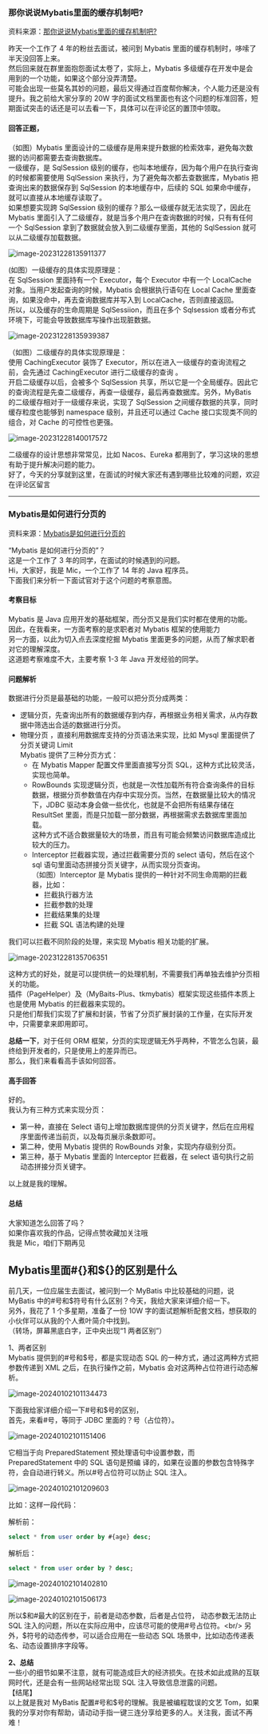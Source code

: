 ### 那你说说Mybatis里面的缓存机制吧?

资料来源：[那你说说Mybatis里面的缓存机制吧?](https://www.toutiao.com/video/7087139756894585357/?from_scene=all)

昨天一个工作了 4 年的粉丝去面试，被问到 Mybatis 里面的缓存机制时，哆嗦了半天没回答上来。<br/>
然后回来就在群里面抱怨面试太卷了，实际上，Mybatis 多级缓存在开发中是会用到的一个功能，如果这个部分没弄清楚。<br/>
可能会出现一些莫名其妙的问题，最后又得通过百度帮你解决，个人能力还是没有提升。我之前给大家分享的 20W 字的面试文档里面也有这个问题的标准回答，短期面试突击的话还是可以去看一下，具体可以在评论区的置顶中领取。<br/>

#### 回答正题，
（如图）Mybatis 里面设计的二级缓存是用来提升数据的检索效率，避免每次数据的访问都需要去查询数据库。<br/>
一级缓存，是 SqlSession 级别的缓存，也叫本地缓存，因为每个用户在执行查询的时候都需要使用 SqlSession 来执行，为了避免每次都去查数据库，Mybatis 把查询出来的数据保存到 SqlSession 的本地缓存中，后续的 SQL 如果命中缓存，就可以直接从本地缓存读取了。  <br/>
如果想要实现跨 SqlSession 级别的缓存？那么一级缓存就无法实现了，因此在Mybatis 里面引入了二级缓存，就是当多个用户在查询数据的时候，只有有任何一个 SqlSession 拿到了数据就会放入到二级缓存里面，其他的 SqlSession 就可以从二级缓存加载数据。  <br/>

![image-20231228135911377](img/image-20231228135911377.png)

(如图）一级缓存的具体实现原理是：<br/>
在 SqlSession 里面持有一个 Executor，每个 Executor 中有一个 LocalCache 对象。当用户发起查询的时候，Mybatis 会根据执行语句在 Local Cache 里面查询，如果没命中，再去查询数据库并写入到 LocalCache，否则直接返回。<br/>
所以，以及缓存的生命周期是 SqlSessiion，而且在多个 Sqlsession 或者分布式环境下，可能会导致数据库写操作出现脏数据。  <br/>

![image-20231228135939387](img/image-20231228135939387.png)



（如图）二级缓存的具体实现原理是：<br/>
使用 CachingExecutor 装饰了 Executor，所以在进入一级缓存的查询流程之前，会先通过 CachingExecutor 进行二级缓存的查询 。<br/>
开启二级缓存以后，会被多个 SqlSession 共享，所以它是一个全局缓存。因此它的查询流程是先查二级缓存，再查一级缓存，最后再查数据库。另外，MyBatis 的二级缓存相对于一级缓存来说，实现了 SqlSession 之间缓存数据的共享，同时缓存粒度也能够到 namespace 级别，并且还可以通过 Cache 接口实现类不同的组合，对 Cache 的可控性也更强。  <br/>

![image-20231228140017572](img/image-20231228140017572.png)



二级缓存的设计思想非常常见，比如 Nacos、Eureka 都用到了，学习这块的思想有助于提升解决问题的能力。  <br/>
好了，今天的分享就到这里，在面试的时候大家还有遇到哪些比较难的问题，欢迎在评论区留言  <br/>

<hr/>


### Mybatis是如何进行分页的

资料来源：[Mybatis是如何进行分页的](https://www.toutiao.com/video/7137869607662158350/?from_scene=all)

“Mybatis 是如何进行分页的”？<br/>
这是一个工作了 3 年的同学，在面试的时候遇到的问题。<br/>
Hi，大家好，我是 Mic，一个工作了 14 年的 Java 程序员。<br/>
下面我们来分析一下面试官对于这个问题的考察意图。<br/>

#### 考察目标
Mybatis 是 Java 应用开发的基础框架，而分页又是我们实时都在使用的功能。<br/>
因此，在我看来，一方面考察的是求职者对 Mybatis 框架的使用能力<br/>
另一方面，以此为切入点去深度挖掘 Mybatis 里面更多的问题，从而了解求职者对它的理解深度。<br/>
这道题考察难度不大，主要考察 1-3 年 Java 开发经验的同学。<br/>

#### 问题解析

数据进行分页是最基础的功能，一般可以把分页分成两类：<br/>

- 逻辑分页，先查询出所有的数据缓存到内存，再根据业务相关需求，从内存数据中筛选出合适的数据进行分页。 <br/>
- 物理分页 ，直接利用数据库支持的分页语法来实现，比如 Mysql 里面提供了分页关键词 Limit<br/>
  Mybatis 提供了三种分页方式：<br/>
  -  在 Mybatis Mapper 配置文件里面直接写分页 SQL，这种方式比较灵活，实现也简单。<br/>
  - RowBounds 实现逻辑分页，也就是一次性加载所有符合查询条件的目标数据，根据分页参数值在内存中实现分页。当然，在数据量比较大的情况下，JDBC 驱动本身会做一些优化，也就是不会把所有结果存储在 ResultSet 里面，而是只加载一部分数据，再根据需求去数据库里面加载。<br/>
	这种方式不适合数据量较大的场景，而且有可能会频繁访问数据库造成比较大的压力。<br/>
  - Interceptor 拦截器实现，通过拦截需要分页的 select 语句，然后在这个 sql 语句里面动态拼接分页关键字，从而实现分页查询。<br/>
（如图）Interceptor 是 Mybatis 提供的一种针对不同生命周期的拦截器，比如：<br/>
    - 拦截执行器方法<br/>
    - 拦截参数的处理<br/>
    - 拦截结果集的处理<br/>
    - 拦截 SQL 语法构建的处理<br/>

我们可以拦截不同阶段的处理，来实现 Mybatis 相关功能的扩展。  <br/>

![image-20231228135706351](img/image-20231228135706351.png)

这种方式的好处，就是可以提供统一的处理机制，不需要我们再单独去维护分页相关的功能。<br/>
	插件（PageHelper）及（MyBaits-Plus、tkmybatis）框架实现这些插件本质上也是使用 Mybatis 的拦截器来实现的。<br/>
  只是他们帮我们实现了扩展和封装，节省了分页扩展封装的工作量，在实际开发中，只需要拿来即用即可。  <br/>

**总结一下**，对于任何 ORM 框架，分页的实现逻辑无外乎两种，不管怎么包装，最终给到开发者的，只是使用上的差异而已。<br/>
那么，我们来看看高手该如何回答。<br/>

#### 高手回答
好的。<br/>
我认为有三种方式来实现分页：<br/>

- 第一种，直接在 Select 语句上增加数据库提供的分页关键字，然后在应用程序里面传递当前页，以及每页展示条数即可。 <br/>
- 第二种，使用 Mybatis 提供的 RowBounds 对象，实现内存级别分页。<br/>
- 第三种，基于 Mybatis 里面的 Interceptor 拦截器，在 select 语句执行之前动态拼接分页关键字。<br/>

以上就是我的理解。<br/>

#### 总结

大家知道怎么回答了吗？<br/>
如果你喜欢我的作品，记得点赞收藏加关注哦<br/>
我是 Mic，咱们下期再见  <br/>

## Mybatis里面#{}和${}的区别是什么
前几天，一位应届生去面试，被问到一个 MyBatis 中比较基础的问题，说 MyBatis 中的#号和$符号有什么区别？今天，我给大家来详细介绍一下。<br/>
另外，我花了 1 个多星期，准备了一份 10W 字的面试题解析配套文档，想获取的小伙伴可以从我的个人煮叶简介中找到。<br/>
（转场，屏幕黑底白字，正中央出现“1 两者区别”）<br/>

1、两者区别<br/>
Mybatis 提供到的#号和$号，都是实现动态 SQL 的一种方式，通过这两种方式把参数传递到 XML 之后，在执行操作之前，Mybatis 会对这两种占位符进行动态解析。 <br/>

![image-20240102101134473](img/image-20240102101134473.png)

下面我给家详细介绍一下#号和$号的区别，<br/>
首先，来看#号，等同于 JDBC 里面的？号（占位符）。  <br/>

![image-20240102101151406](img/image-20240102101151406.png)

它相当于向 PreparedStatement 预处理语句中设置参数，而 PreparedStatement 中的 SQL 语句是预编
译的，如果在设置的参数包含特殊字符，会自动进行转义。所以#号占位符可以防止 SQL 注入。  

![image-20240102101209603](img/image-20240102101209603.png)

比如：这样一段代码：  <br/>

解析前：<br/>

```sql
select * from user order by #{age} desc;
```


解析后：<br/>

```sql
select * from user order by ? desc;  
```

![image-20240102101402810](img/image-20240102101402810.png)

![image-20240102101506173](img/image-20240102101506173.png)



所以$和#最大的区别在于，前者是动态参数，后者是占位符， 动态参数无法防止 SQL 注入的问题，所以在实际应用中，应该尽可能的使用#号占位符。<br/>
另外，$符号的动态传参，可以适合应用在一些动态 SQL 场景中，比如动态传递表名、动态设置排序字段等。  <br/>

**2、总结**<br/>
一些小的细节如果不注意，就有可能造成巨大的经济损失。在技术如此成熟的互联网时代，还是会有一些网站经常出现 SQL 注入导致信息泄露的问题。<br/>
【结尾】<br/>
以上就是我对 MyBatis 配置#号和$号的理解。我是被编程耽误的文艺 Tom，如果我的分享对你有帮助，请动动手指一键三连分享给更多的人。关注我，面试不再难！  <br/>
